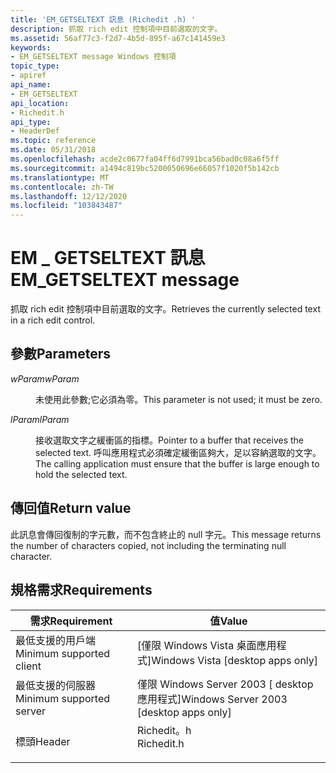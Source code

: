```yaml
---
title: 'EM_GETSELTEXT 訊息 (Richedit .h) '
description: 抓取 rich edit 控制項中目前選取的文字。
ms.assetid: 56af77c3-f2d7-4b5d-895f-a67c141459e3
keywords:
- EM_GETSELTEXT message Windows 控制項
topic_type:
- apiref
api_name:
- EM_GETSELTEXT
api_location:
- Richedit.h
api_type:
- HeaderDef
ms.topic: reference
ms.date: 05/31/2018
ms.openlocfilehash: acde2c0677fa04ff6d7991bca56bad0c08a6f5ff
ms.sourcegitcommit: a1494c819bc5200050696e66057f1020f5b142cb
ms.translationtype: MT
ms.contentlocale: zh-TW
ms.lasthandoff: 12/12/2020
ms.locfileid: "103843487"
---
```

# <a name="em_getseltext-message"></a><span data-ttu-id="4aa51-104">EM \_ GETSELTEXT 訊息</span><span class="sxs-lookup"><span data-stu-id="4aa51-104">EM\_GETSELTEXT message</span></span>

<span data-ttu-id="4aa51-105">抓取 rich edit 控制項中目前選取的文字。</span><span class="sxs-lookup"><span data-stu-id="4aa51-105">Retrieves the currently selected text in a rich edit control.</span></span>

## <a name="parameters"></a><span data-ttu-id="4aa51-106">參數</span><span class="sxs-lookup"><span data-stu-id="4aa51-106">Parameters</span></span>

<dl> <dt>

<span data-ttu-id="4aa51-107">*wParam*</span><span class="sxs-lookup"><span data-stu-id="4aa51-107">*wParam*</span></span> 
</dt> <dd>

<span data-ttu-id="4aa51-108">未使用此參數;它必須為零。</span><span class="sxs-lookup"><span data-stu-id="4aa51-108">This parameter is not used; it must be zero.</span></span>

</dd> <dt>

<span data-ttu-id="4aa51-109">*lParam*</span><span class="sxs-lookup"><span data-stu-id="4aa51-109">*lParam*</span></span> 
</dt> <dd>

<span data-ttu-id="4aa51-110">接收選取文字之緩衝區的指標。</span><span class="sxs-lookup"><span data-stu-id="4aa51-110">Pointer to a buffer that receives the selected text.</span></span> <span data-ttu-id="4aa51-111">呼叫應用程式必須確定緩衝區夠大，足以容納選取的文字。</span><span class="sxs-lookup"><span data-stu-id="4aa51-111">The calling application must ensure that the buffer is large enough to hold the selected text.</span></span>

</dd> </dl>

## <a name="return-value"></a><span data-ttu-id="4aa51-112">傳回值</span><span class="sxs-lookup"><span data-stu-id="4aa51-112">Return value</span></span>

<span data-ttu-id="4aa51-113">此訊息會傳回復制的字元數，而不包含終止的 null 字元。</span><span class="sxs-lookup"><span data-stu-id="4aa51-113">This message returns the number of characters copied, not including the terminating null character.</span></span>

## <a name="requirements"></a><span data-ttu-id="4aa51-114">規格需求</span><span class="sxs-lookup"><span data-stu-id="4aa51-114">Requirements</span></span>



| <span data-ttu-id="4aa51-115">需求</span><span class="sxs-lookup"><span data-stu-id="4aa51-115">Requirement</span></span> | <span data-ttu-id="4aa51-116">值</span><span class="sxs-lookup"><span data-stu-id="4aa51-116">Value</span></span> |
|-------------------------------------|---------------------------------------------------------------------------------------|
| <span data-ttu-id="4aa51-117">最低支援的用戶端</span><span class="sxs-lookup"><span data-stu-id="4aa51-117">Minimum supported client</span></span><br/> | <span data-ttu-id="4aa51-118">\[僅限 Windows Vista 桌面應用程式\]</span><span class="sxs-lookup"><span data-stu-id="4aa51-118">Windows Vista \[desktop apps only\]</span></span><br/>                                        |
| <span data-ttu-id="4aa51-119">最低支援的伺服器</span><span class="sxs-lookup"><span data-stu-id="4aa51-119">Minimum supported server</span></span><br/> | <span data-ttu-id="4aa51-120">僅限 Windows Server 2003 \[ desktop 應用程式\]</span><span class="sxs-lookup"><span data-stu-id="4aa51-120">Windows Server 2003 \[desktop apps only\]</span></span><br/>                                  |
| <span data-ttu-id="4aa51-121">標頭</span><span class="sxs-lookup"><span data-stu-id="4aa51-121">Header</span></span><br/>                   | <dl> <span data-ttu-id="4aa51-122"><dt>Richedit。h</dt></span><span class="sxs-lookup"><span data-stu-id="4aa51-122"><dt>Richedit.h</dt></span></span> </dl> |



 

 





